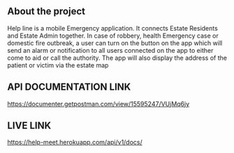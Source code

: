 ## About the project

Help line is a mobile Emergency application. It connects Estate Residents and Estate Admin together.
In case of robbery, health Emergency case or domestic fire outbreak, a user can turn on the button on the app
which will send an alarm or notification to all users connected on the app to either come to aid or call the authority.
The app will also display the address of the patient or victim via the estate map

## API DOCUMENTATION LINK

https://documenter.getpostman.com/view/15595247/VUjMq6jy

## LIVE LINK

https://help-meet.herokuapp.com/api/v1/docs/

